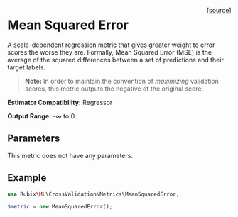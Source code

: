 <span style="float:right;"><a href="https://github.com/RubixML/ML/blob/master/src/CrossValidation/Metrics/MeanSquaredError.php">[source]</a></span>

# Mean Squared Error
A scale-dependent regression metric that gives greater weight to error scores the worse they are. Formally, Mean Squared Error (MSE) is the average of the squared differences between a set of predictions and their target labels.

> **Note:** In order to maintain the convention of *maximizing* validation scores, this metric outputs the negative of the original score.

**Estimator Compatibility:** Regressor

**Output Range:** -∞ to 0

## Parameters
This metric does not have any parameters.

## Example
```php
use Rubix\ML\CrossValidation\Metrics\MeanSquaredError;

$metric = new MeanSquaredError();
```